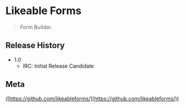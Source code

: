 # Likeable Forms
> Form Builder.


## Release History

* 1.0
    * IRC: Initial Release Candidate


## Meta


([https://github.com/likeableforms/](https://github.com/likeableforms/))
